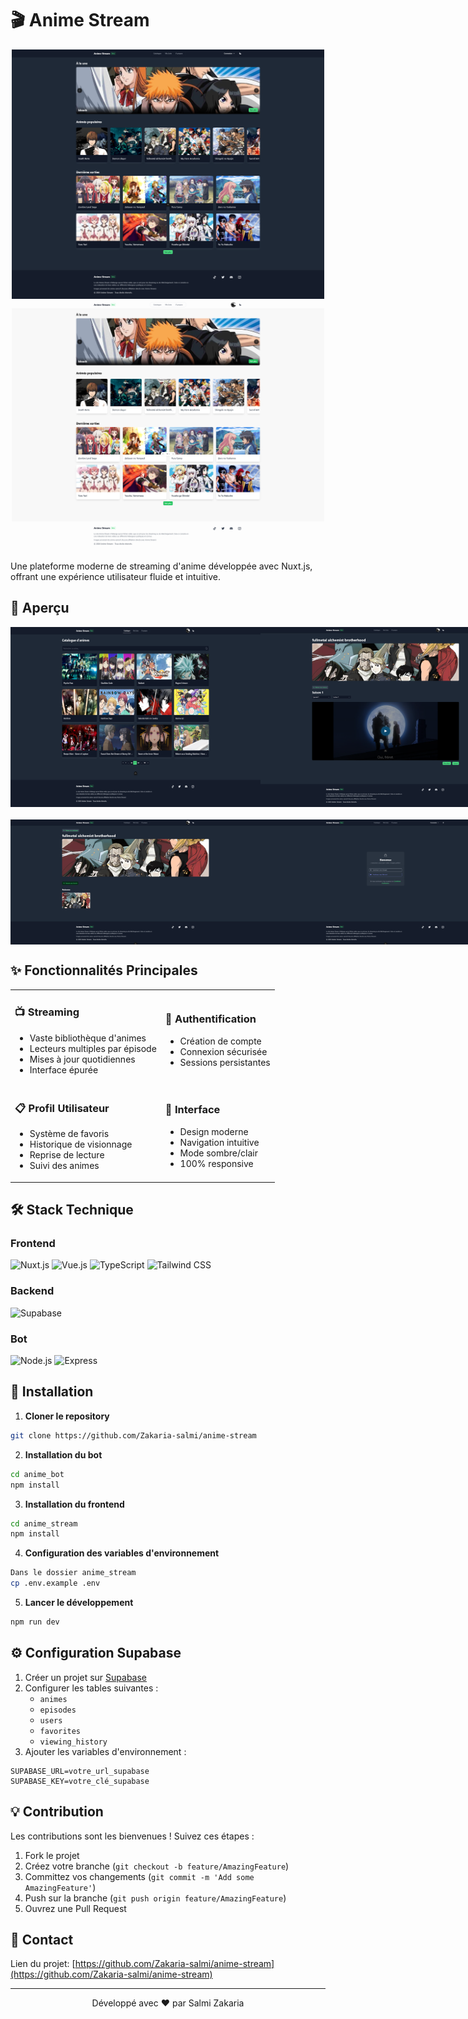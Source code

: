 # 🎬 Anime Stream

<div align="center">
  <img src="screenshots/screenshot1.png" alt="Page d'accueil" width="500"/>
  <img src="screenshots/screenshot6.png" alt="Page d'accueil" width="500"/>
</div>

Une plateforme moderne de streaming d'anime développée avec Nuxt.js, offrant une expérience utilisateur fluide et intuitive.

## 📸 Aperçu

<div align="center">
  <div style="display: flex; justify-content: space-around; margin-bottom: 20px;">
    <img src="screenshots/screenshot4.png" alt="Catalogue" width="400"/>
    <img src="screenshots/screenshot3.png" alt="Lecteur vidéo" width="400"/>
  </div>
  <div style="display: flex; justify-content: space-around;">
    <img src="screenshots/screenshot2.png" alt="Saisons" width="400"/>
    <img src="screenshots/screenshot5.png" alt="Accueil" width="400"/>
  </div>
</div>

## ✨ Fonctionnalités Principales

<table>
  <tr>
    <td>
      <h3>📺 Streaming</h3>
      <ul>
        <li>Vaste bibliothèque d'animes</li>
        <li>Lecteurs multiples par épisode</li>
        <li>Mises à jour quotidiennes</li>
        <li>Interface épurée</li>
      </ul>
    </td>
    <td>
      <h3>👤 Authentification</h3>
      <ul>
        <li>Création de compte</li>
        <li>Connexion sécurisée</li>
        <li>Sessions persistantes</li>
      </ul>
    </td>
  </tr>
  <tr>
    <td>
      <h3>📋 Profil Utilisateur</h3>
      <ul>
        <li>Système de favoris</li>
        <li>Historique de visionnage</li>
        <li>Reprise de lecture</li>
        <li>Suivi des animes</li>
      </ul>
    </td>
    <td>
      <h3>🎨 Interface</h3>
      <ul>
        <li>Design moderne</li>
        <li>Navigation intuitive</li>
        <li>Mode sombre/clair</li>
        <li>100% responsive</li>
      </ul>
    </td>
  </tr>
</table>

## 🛠 Stack Technique

### Frontend

![Nuxt.js](https://img.shields.io/badge/Nuxt.js-00DC82?style=for-the-badge&logo=nuxt.js&logoColor=white)
![Vue.js](https://img.shields.io/badge/Vue.js-4FC08D?style=for-the-badge&logo=vue.js&logoColor=white)
![TypeScript](https://img.shields.io/badge/TypeScript-3178C6?style=for-the-badge&logo=typescript&logoColor=white)
![Tailwind CSS](https://img.shields.io/badge/Tailwind_CSS-38B2AC?style=for-the-badge&logo=tailwind-css&logoColor=white)

### Backend

![Supabase](https://img.shields.io/badge/Supabase-3ECF8E?style=for-the-badge&logo=supabase&logoColor=white)

### Bot

![Node.js](https://img.shields.io/badge/Node.js-339933?style=for-the-badge&logo=node.js&logoColor=white)
![Express](https://img.shields.io/badge/Express-000000?style=for-the-badge&logo=express&logoColor=white)

## 🚀 Installation

1. **Cloner le repository**

```bash
git clone https://github.com/Zakaria-salmi/anime-stream
```

2. **Installation du bot**

```bash
cd anime_bot
npm install
```

3. **Installation du frontend**

```bash
cd anime_stream
npm install
```

4. **Configuration des variables d'environnement**

```bash
Dans le dossier anime_stream
cp .env.example .env
```

5. **Lancer le développement**

```bash
npm run dev
```

## ⚙️ Configuration Supabase

1. Créer un projet sur [Supabase](https://supabase.com)
2. Configurer les tables suivantes :
    - `animes`
    - `episodes`
    - `users`
    - `favorites`
    - `viewing_history`
3. Ajouter les variables d'environnement :

```env
SUPABASE_URL=votre_url_supabase
SUPABASE_KEY=votre_clé_supabase
```

## 💡 Contribution

Les contributions sont les bienvenues ! Suivez ces étapes :

1. Fork le projet
2. Créez votre branche (`git checkout -b feature/AmazingFeature`)
3. Committez vos changements (`git commit -m 'Add some AmazingFeature'`)
4. Push sur la branche (`git push origin feature/AmazingFeature`)
5. Ouvrez une Pull Request

## 🤝 Contact

Lien du projet: [https://github.com/Zakaria-salmi/anime-stream](https://github.com/Zakaria-salmi/anime-stream)

---

<p align="center">Développé avec ❤️ par Salmi Zakaria</p>
